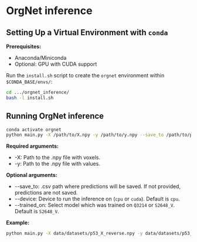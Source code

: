 # OrgNet inference

## Setting Up a Virtual Environment with `conda`

**Prerequisites:**
- Anaconda/Miniconda
- Optional: GPU with CUDA support

Run the `install.sh` script to create the `orgnet` environment within `$CONDA_BASE/envs/`:

```bash
cd .../orgnet_inference/
bash -l install.sh
```

## Running OrgNet inference

```bash
conda activate orgnet
python main.py -X /path/to/X.npy -y /path/to/y.npy --save_to /path/to/predictions.csv --device cpu --trained_on S2648_V
```

**Required arguments:**
* -X: Path to the .npy file with voxels.
* -y: Path to the .npy file with values.

**Optional arguments:**
* --save_to: .csv path where predictions will be saved. If not provided, predictions are not saved.
* --device: Device to run the inference on (`cpu` or `cuda`). Default is `cpu`.
* --trained_on: Select model which was trained on `Q3214` or `S2648_V`. Default is `S2648_V`.

**Example:**
```bash
python main.py -X data/datasets/p53_X_reverse.npy -y data/datasets/p53_y_reverse.npy --save_to predictions.csv --device cpu --trained_on S2648_V
```
